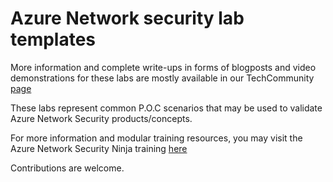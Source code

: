 # Azure Network security lab templates  

More information and complete write-ups in forms of blogposts and video demonstrations for these labs are mostly available in our TechCommunity [page](aka.ms/aznetsecblog) 

These labs represent common P.O.C scenarios that may be used to validate Azure Network Security products/concepts. 

For more information and modular training resources, you may visit the Azure Network Security Ninja training [here](aka.ms/AzNetSecNinja)  

Contributions are welcome.
